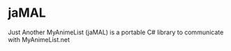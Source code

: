 # jaMAL
Just Another MyAnimeList (jaMAL) is a portable C# library to communicate with MyAnimeList.net
